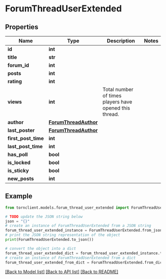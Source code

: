 # ForumThreadUserExtended


## Properties

Name | Type | Description | Notes
------------ | ------------- | ------------- | -------------
**id** | **int** |  | 
**title** | **str** |  | 
**forum_id** | **int** |  | 
**posts** | **int** |  | 
**rating** | **int** |  | 
**views** | **int** | Total number of times players have opened this thread. | 
**author** | [**ForumThreadAuthor**](ForumThreadAuthor.md) |  | 
**last_poster** | [**ForumThreadAuthor**](ForumThreadAuthor.md) |  | 
**first_post_time** | **int** |  | 
**last_post_time** | **int** |  | 
**has_poll** | **bool** |  | 
**is_locked** | **bool** |  | 
**is_sticky** | **bool** |  | 
**new_posts** | **int** |  | 

## Example

```python
from tornclient.models.forum_thread_user_extended import ForumThreadUserExtended

# TODO update the JSON string below
json = "{}"
# create an instance of ForumThreadUserExtended from a JSON string
forum_thread_user_extended_instance = ForumThreadUserExtended.from_json(json)
# print the JSON string representation of the object
print(ForumThreadUserExtended.to_json())

# convert the object into a dict
forum_thread_user_extended_dict = forum_thread_user_extended_instance.to_dict()
# create an instance of ForumThreadUserExtended from a dict
forum_thread_user_extended_from_dict = ForumThreadUserExtended.from_dict(forum_thread_user_extended_dict)
```
[[Back to Model list]](../README.md#documentation-for-models) [[Back to API list]](../README.md#documentation-for-api-endpoints) [[Back to README]](../README.md)


